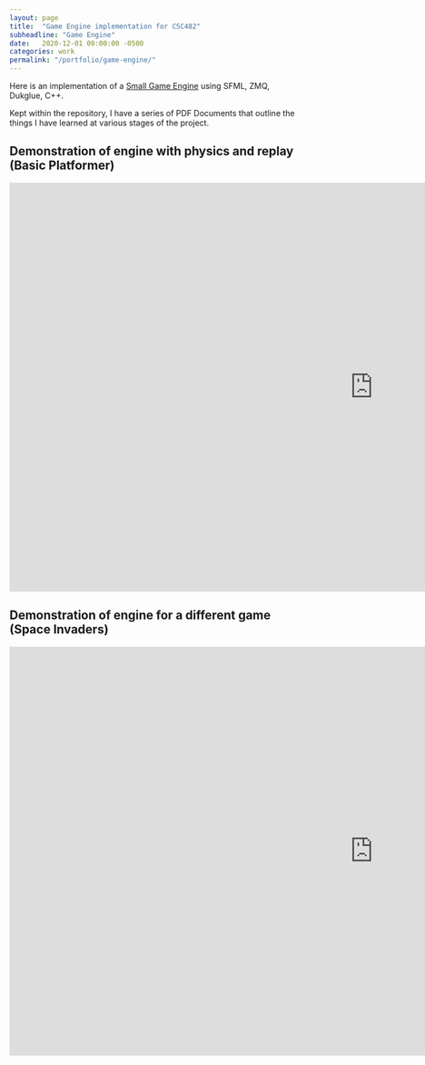 ```yaml
---
layout: page
title:  "Game Engine implementation for CSC482"
subheadline: "Game Engine"
date:   2020-12-01 00:00:00 -0500
categories: work
permalink: "/portfolio/game-engine/"
---
```


Here is an implementation of a [Small Game Engine](https://github.com/Starviling/small-game-engine/tree/main/Class%20Final%20Version/GameDesign%20Project) using SFML, ZMQ, Dukglue, C++.

Kept within the repository, I have a series of PDF Documents that outline the things I have learned at various stages of the project.

## Demonstration of engine with physics and replay (Basic Platformer)
<div class="flex-video widescreen vimeo">
  <iframe width="1280" height="720" src="https://www.youtube.com/embed/acbe8NVcQvI" frameborder="0" allowfullscreen></iframe>
</div>

## Demonstration of engine for a different game (Space Invaders)
<div class="flex-video widescreen vimeo">
  <iframe width="1280" height="720" src="https://www.youtube.com/embed/BRsvbZtDfpU" frameborder="0" allowfullscreen></iframe>
</div>